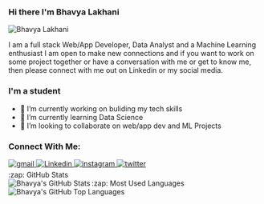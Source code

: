 ### Hi there I'm Bhavya Lakhani

<p align="left"> <img src="https://komarev.com/ghpvc/?username=Bhavyalakhani" alt="Bhavya Lakhani" /> </p>
<p>
I am a full stack Web/App Developer, Data Analyst and a Machine Learning enthusiast
I am open to make new connections and if you want to work on some project together or have a conversation with me or get to know me, then please connect with me out on Linkedin or my social media.


### I'm a student 
- 🔭 I’m currently working on buliding my tech skills
- 🌱 I’m currently learning Data Science
- 👯 I’m looking to collaborate on web/app dev and ML Projects


### Connect With Me:

<a href="mailto:bhavyalakhani89@gmail.com@gmail.com?hl=en" target="_blank">
<img src=https://img.shields.io/badge/gmail-%23DC493C.svg?&style=for-the-badge&logo=gmail&logoColor=white alt=gmail style="margin-bottom: 5px;" />
</a>
<a href="https://www.linkedin.com/in/bhavya-lakhani-447ba9190/" target="_blank">
<img src=https://img.shields.io/badge/linkedin-%231E77B5.svg?&style=for-the-badge&logo=linkedin&logoColor=white alt=Linkedin style="margin-bottom: 5px;" />
</a>
<a href="https://www.instagram.com/bhavyalakhani/" target="_blank">
<img src=https://img.shields.io/badge/instagram-%23000000.svg?&style=for-the-badge&logo=instagram&logoColor=white alt=instagram style="margin-bottom: 5px;" />
</a>
<a href="https://twitter.com/BhavyaLakhani" target="_blank">
<img src=https://img.shields.io/twitter/url?style=for-the-badge&url=https%3A%2F%2Ftwitter.com%2FBhavyaLakhani alt=twitter style="margin-bottom: 5px;" /></a>

  <summary>:zap: GitHub Stats</summary>

  <img align="left" alt="Bhavya's GitHub Stats" src="https://github-readme-stats.vercel.app/api?username=Bhavyalakhani&show_icons=true&hide_border=true" />

</details>


  <summary>:zap: Most Used Languages</summary>

<img align="left" alt="Bhavya's GitHub Top Languages" src="https://github-readme-stats.vercel.app/api/top-langs/?username=Bhavyalakhani" />

</details>
